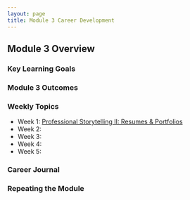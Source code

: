 ```yaml
---
layout: page
title: Module 3 Career Development
---
```


## Module 3 Overview

### Key Learning Goals

### Module 3 Outcomes

### Weekly Topics

* Week 1: [Professional Storytelling II: Resumes & Portfolios](https://github.com/turingschool/career-development-curriculum-site/blob/master/module_three/week_1_resumes_and_portfolios.md) 
* Week 2: 
* Week 3: 
* Week 4:
* Week 5: 

### Career Journal

### Repeating the Module

